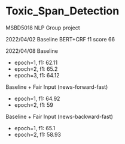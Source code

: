 # Toxic_Span_Detection
MSBD5018 NLP Group project

2022/04/02 Baseline BERT+CRF f1 score 66

2022/04/08
Baseline
- epoch=1, f1: 62.11
- epoch=2, f1: 65.2
- epoch=3, f1: 64.12

Baseline + Fair Input (news-forward-fast)
- epoch=1, f1: 64.92
- epoch=2, f1: 59

Baseline + Fair Input (news-backward-fast)
- epoch=1, f1: 65.1
- epoch=2, f1: 58.93

